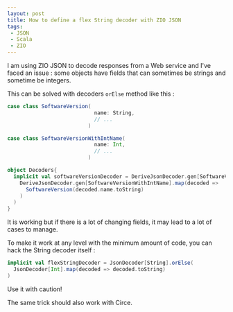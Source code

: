```yaml
---
layout: post
title: How to define a flex String decoder with ZIO JSON
tags:
 - JSON
 - Scala
 - ZIO
---
```


I am using ZIO JSON to decode responses from a Web service and I've faced an issue : some objects have fields that can sometimes be strings and sometime be integers.

This can be solved with decoders `orElse` method like this : 

```scala
case class SoftwareVersion(
                            name: String,
                            // ...
                          )

case class SoftwareVersionWithIntName(
                            name: Int,
                            // ...
                          )

object Decoders{
  implicit val softwareVersionDecoder = DeriveJsonDecoder.gen[SoftwareVersion].orElse(
    DeriveJsonDecoder.gen[SoftwareVersionWithIntName].map(decoded =>
      SoftwareVersion(decoded.name.toString)
    )
  )
}
```

It is working but if there is a lot of changing fields, it may lead to a lot of cases to manage.

To make it work at any level with the minimum amount of code, you can hack the String decoder itself : 

```scala
implicit val flexStringDecoder = JsonDecoder[String].orElse(
  JsonDecoder[Int].map(decoded => decoded.toString)
)
```
Use it with caution!

The same trick should also work with Circe.

